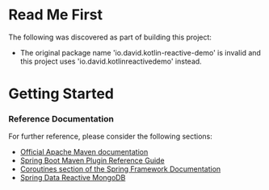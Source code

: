 # Read Me First
The following was discovered as part of building this project:

* The original package name 'io.david.kotlin-reactive-demo' is invalid and this project uses 'io.david.kotlinreactivedemo' instead.

# Getting Started

### Reference Documentation
For further reference, please consider the following sections:

* [Official Apache Maven documentation](https://maven.apache.org/guides/index.html)
* [Spring Boot Maven Plugin Reference Guide](https://docs.spring.io/spring-boot/docs/2.3.0.M2/maven-plugin/)
* [Coroutines section of the Spring Framework Documentation](https://docs.spring.io/spring/docs/5.2.3.RELEASE/spring-framework-reference/languages.html#coroutines)
* [Spring Data Reactive MongoDB](https://docs.spring.io/spring-boot/docs/2.2.4.RELEASE/reference/htmlsingle/#boot-features-mongodb)


